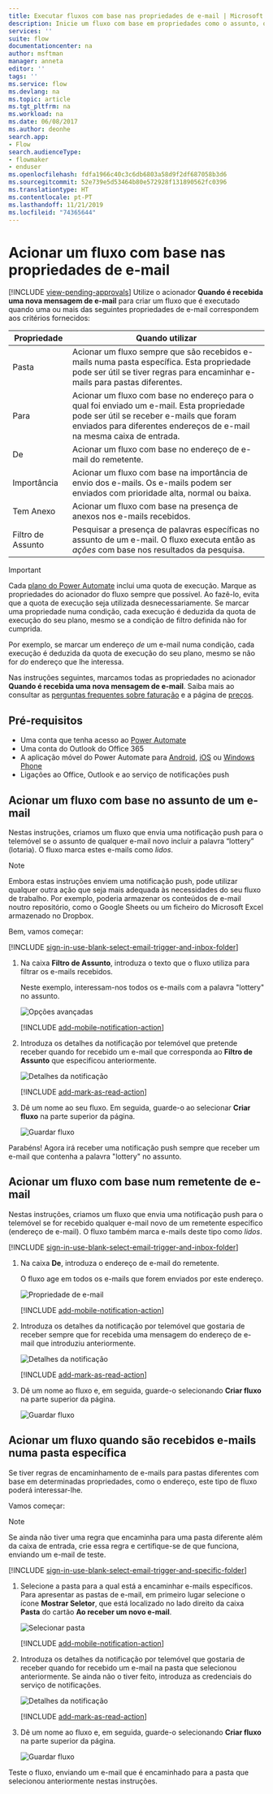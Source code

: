 ```yaml
---
title: Executar fluxos com base nas propriedades de e-mail | Microsoft Docs
description: Inicie um fluxo com base em propriedades como o assunto, o endereço do remetente ou o endereço do destinatário de um e-mail.
services: ''
suite: flow
documentationcenter: na
author: msftman
manager: anneta
editor: ''
tags: ''
ms.service: flow
ms.devlang: na
ms.topic: article
ms.tgt_pltfrm: na
ms.workload: na
ms.date: 06/08/2017
ms.author: deonhe
search.app:
- Flow
search.audienceType:
- flowmaker
- enduser
ms.openlocfilehash: fdfa1966c40c3c6db6803a58d9f2df687058b3d6
ms.sourcegitcommit: 52e739e5d53464b80e572928f131890562fc0396
ms.translationtype: HT
ms.contentlocale: pt-PT
ms.lasthandoff: 11/21/2019
ms.locfileid: "74365644"
---
```

# <a name="trigger-a-flow-based-on-email-properties"></a>Acionar um fluxo com base nas propriedades de e-mail
[!INCLUDE [view-pending-approvals](includes/cc-rebrand.md)]
Utilize o acionador **Quando é recebida uma nova mensagem de e-mail** para criar um fluxo que é executado quando uma ou mais das seguintes propriedades de e-mail correspondem aos critérios fornecidos:

| Propriedade | Quando utilizar |
| --- | --- |
| Pasta |Acionar um fluxo sempre que são recebidos e-mails numa pasta específica. Esta propriedade pode ser útil se tiver regras para encaminhar e-mails para pastas diferentes. |
| Para |Acionar um fluxo com base no endereço para o qual foi enviado um e-mail. Esta propriedade pode ser útil se receber e-mails que foram enviados para diferentes endereços de e-mail na mesma caixa de entrada. |
| De |Acionar um fluxo com base no endereço de e-mail do remetente. |
| Importância |Acionar um fluxo com base na importância de envio dos e-mails. Os e-mails podem ser enviados com prioridade alta, normal ou baixa. |
| Tem Anexo |Acionar um fluxo com base na presença de anexos nos e-mails recebidos. |
| Filtro de Assunto |Pesquisar a presença de palavras específicas no assunto de um e-mail. O fluxo executa então as *ações* com base nos resultados da pesquisa. |

> [!IMPORTANT]
> Cada [plano do Power Automate](https://flow.microsoft.com/pricing/) inclui uma quota de execução. Marque as propriedades do acionador do fluxo sempre que possível. Ao fazê-lo, evita que a quota de execução seja utilizada desnecessariamente. Se marcar uma propriedade numa condição, cada execução é deduzida da quota de execução do seu plano, mesmo se a condição de filtro definida não for cumprida. 

Por exemplo, se marcar um endereço *de* um e-mail numa condição, cada execução é deduzida da quota de execução do seu plano, mesmo se não for *do* endereço que lhe interessa.
> 
> 

Nas instruções seguintes, marcamos todas as propriedades no acionador **Quando é recebida uma nova mensagem de e-mail**. Saiba mais ao consultar as [perguntas frequentes sobre faturação](billing-questions.md#what-counts-as-a-run) e a página de [preços](https://ms.flow.microsoft.com/pricing/).

## <a name="prerequisites"></a>Pré-requisitos
* Uma conta que tenha acesso ao [Power Automate](https://flow.microsoft.com)
* Uma conta do Outlook do Office 365
* A aplicação móvel do Power Automate para [Android](https://aka.ms/flowmobiledocsandroid), [iOS](https://aka.ms/flowmobiledocsios) ou [Windows Phone](https://aka.ms/flowmobilewindows)
* Ligações ao Office, Outlook e ao serviço de notificações push

## <a name="trigger-a-flow-based-on-an-emails-subject"></a>Acionar um fluxo com base no assunto de um e-mail
Nestas instruções, criamos um fluxo que envia uma notificação push para o telemóvel se o assunto de qualquer e-mail novo incluir a palavra “lottery” (lotaria). O fluxo marca estes e-mails como *lidos*.

>[!NOTE]
>Embora estas instruções enviem uma notificação push, pode utilizar qualquer outra ação que seja mais adequada às necessidades do seu fluxo de trabalho. Por exemplo, poderia armazenar os conteúdos de e-mail noutro repositório, como o Google Sheets ou um ficheiro do Microsoft Excel armazenado no Dropbox.

Bem, vamos começar:

[!INCLUDE [sign-in-use-blank-select-email-trigger-and-inbox-folder](includes/sign-in-use-blank-select-email-trigger-and-inbox-folder.md)]

1. Na caixa **Filtro de Assunto**, introduza o texto que o fluxo utiliza para filtrar os e-mails recebidos.
   
     Neste exemplo, interessam-nos todos os e-mails com a palavra "lottery" no assunto.
   
    ![Opções avançadas](./media/email-triggers/email-triggers-subject-text.png)

    [!INCLUDE [add-mobile-notification-action](includes/add-mobile-notification-action.md)]

1. Introduza os detalhes da notificação por telemóvel que pretende receber quando for recebido um e-mail que corresponda ao **Filtro de Assunto** que especificou anteriormente.
   
    ![Detalhes da notificação](./media/email-triggers/email-triggers-4.png)

    [!INCLUDE [add-mark-as-read-action](includes/add-mark-as-read-action.md)]

1. Dê um nome ao seu fluxo. Em seguida, guarde-o ao selecionar **Criar fluxo** na parte superior da página.
   
    ![Guardar fluxo](./media/email-triggers/email-triggers-subject-notification.png)

Parabéns! Agora irá receber uma notificação push sempre que receber um e-mail que contenha a palavra "lottery" no assunto.

## <a name="trigger-a-flow-based-on-an-emails-sender"></a>Acionar um fluxo com base num remetente de e-mail
Nestas instruções, criamos um fluxo que envia uma notificação push para o telemóvel se for recebido qualquer e-mail novo de um remetente específico (endereço de e-mail). O fluxo também marca e-mails deste tipo como *lidos*.

[!INCLUDE [sign-in-use-blank-select-email-trigger-and-inbox-folder](includes/sign-in-use-blank-select-email-trigger-and-inbox-folder.md)]

1. Na caixa **De**, introduza o endereço de e-mail do remetente. 
   
     O fluxo age em todos os e-mails que forem enviados por este endereço.
   
    ![Propriedade de e-mail](./media/email-triggers/email-triggers-from.png)

    [!INCLUDE [add-mobile-notification-action](includes/add-mobile-notification-action.md)]

1. Introduza os detalhes da notificação por telemóvel que gostaria de receber sempre que for recebida uma mensagem do endereço de e-mail que introduziu anteriormente.
   
    ![Detalhes da notificação](./media/email-triggers/email-triggers-sender-notification.png)

    [!INCLUDE [add-mark-as-read-action](includes/add-mark-as-read-action.md)]

1. Dê um nome ao fluxo e, em seguida, guarde-o selecionando **Criar fluxo** na parte superior da página.
   
    ![Guardar fluxo](./media/email-triggers/email-triggers-sender-5.png)

## <a name="trigger-a-flow-when-emails-arrive-in-a-specific-folder"></a>Acionar um fluxo quando são recebidos e-mails numa pasta específica
Se tiver regras de encaminhamento de e-mails para pastas diferentes com base em determinadas propriedades, como o endereço, este tipo de fluxo poderá interessar-lhe.

Vamos começar:

> [!NOTE]
> Se ainda não tiver uma regra que encaminha para uma pasta diferente além da caixa de entrada, crie essa regra e certifique-se de que funciona, enviando um e-mail de teste.
> 
> 

[!INCLUDE [sign-in-use-blank-select-email-trigger-and-specific-folder](includes/sign-in-use-blank-select-email-trigger-and-specific-folder.md)]

1. Selecione a pasta para a qual está a encaminhar e-mails específicos. Para apresentar as pastas de e-mail, em primeiro lugar selecione o ícone **Mostrar Seletor**, que está localizado no lado direito da caixa **Pasta** do cartão **Ao receber um novo e-mail**.
   
    ![Selecionar pasta](./media/email-triggers/email-triggers-2.png)

    [!INCLUDE [add-mobile-notification-action](includes/add-mobile-notification-action.md)]

1. Introduza os detalhes da notificação por telemóvel que gostaria de receber quando for recebido um e-mail na pasta que selecionou anteriormente. Se ainda não o tiver feito, introduza as credenciais do serviço de notificações.
   
    ![Detalhes da notificação](./media/email-triggers/email-triggers-folder-notification.png)

    [!INCLUDE [add-mark-as-read-action](includes/add-mark-as-read-action.md)]

1. Dê um nome ao fluxo e, em seguida, guarde-o selecionando **Criar fluxo** na parte superior da página.
   
    ![Guardar fluxo](./media/email-triggers/email-triggers-7.png)

Teste o fluxo, enviando um e-mail que é encaminhado para a pasta que selecionou anteriormente nestas instruções.

